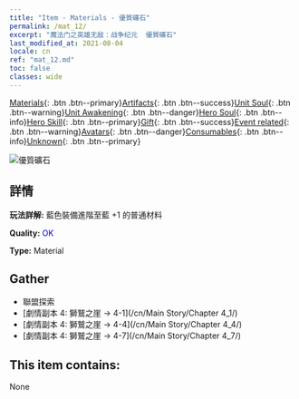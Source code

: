```yaml
---
title: "Item - Materials - 優質礦石"
permalink: /mat_12/
excerpt: "魔法门之英雄无敌：战争纪元  優質礦石"
last_modified_at: 2021-08-04
locale: cn
ref: "mat_12.md"
toc: false
classes: wide
---
```

 [Materials](/ItemsCN/){: .btn .btn--primary}[Artifacts](/ItemsCN/Artifacts/){: .btn .btn--success}[Unit Soul](/ItemsCN/UnitSoul/){: .btn .btn--warning}[Unit Awakening](/ItemsCN/UnitAwakening/){: .btn .btn--danger}[Hero Soul](/ItemsCN/HeroSoul/){: .btn .btn--info}[Hero Skill](/ItemsCN/HeroSkill/){: .btn .btn--primary}[Gift](/ItemsCN/Gift/){: .btn .btn--success}[Event related](/ItemsCN/Events/){: .btn .btn--warning}[Avatars](/ItemsCN/Avatars/){: .btn .btn--danger}[Consumables](/ItemsCN/Consumables/){: .btn .btn--info}[Unknown](/ItemsCN/Unknown/){: .btn .btn--primary}

 ![優質礦石](/images/t/i_cailiao_kuangshi1.png)

## 詳情
 **玩法詳解:** 藍色裝備進階至藍 +1 的普通材料

 **Quality:** <span style="color: #0000CD">OK</span>

 **Type:** Material

## Gather

*    聯盟探索 
*    [劇情副本 4: 獅鷲之崖 -> 4-1](/cn/Main Story/Chapter 4_1/) 
*    [劇情副本 4: 獅鷲之崖 -> 4-4](/cn/Main Story/Chapter 4_4/) 
*    [劇情副本 4: 獅鷲之崖 -> 4-7](/cn/Main Story/Chapter 4_7/) 

## This item contains:

  None

